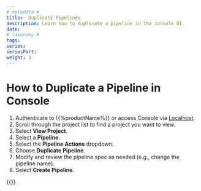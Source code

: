 ```yaml
---
# metadata # 
title:  Duplicate Pipelines
description: Learn how to duplicate a pipeline in the console UI.
date: 
# taxonomy #
tags: 
series:
seriesPart:
weight: 3
---
```


# How to Duplicate a Pipeline in Console

1. Authenticate to {{%productName%}} or access Console via [Localhost](http://localhost).
2. Scroll through the project list to find a project you want to view.
3. Select **View Project**.
4. Select a **Pipeline**.
5. Select the **Pipeline Actions** dropdown.
6. Choose **Duplicate Pipeline**.
7. Modify and review the pipeline spec as needed (e.g., change the pipeline name).
8. Select **Create Pipeline**.

{{<youtube ZhJgAGJj0uE>}}